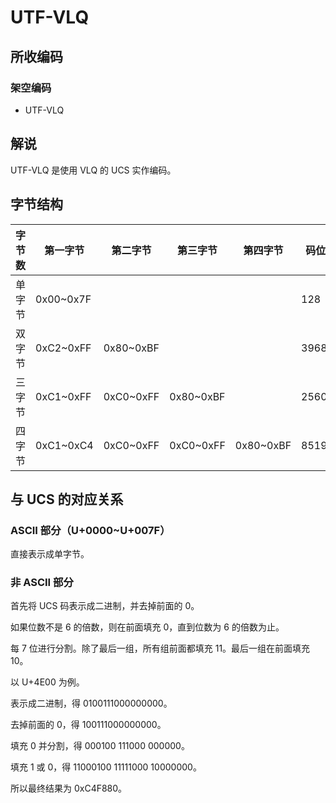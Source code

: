 # UTF-VLQ
## 所收编码
### 架空编码
- UTF-VLQ

## 解说
UTF-VLQ 是使用 VLQ 的 UCS 实作编码。

## 字节结构
|字节数|第一字节|第二字节|第三字节|第四字节|码位数|注释|
|-|-|-|-|-|-|-|
|单字节|0x00\~0x7F||||128||
|双字节|0xC2\~0xFF|0x80\~0xBF|||3968||
|三字节|0xC1\~0xFF|0xC0\~0xFF|0x80\~0xBF||256000|0xCDE080\~0xCDFFBF 通常不认为是合法码位。|
|四字节|0xC1\~0xC4|0xC0\~0xFF|0xC0\~0xFF|0x80\~0xBF|851968||

## 与 UCS 的对应关系
### ASCII 部分（U+0000\~U+007F）
直接表示成单字节。

### 非 ASCII 部分
首先将 UCS 码表示成二进制，并去掉前面的 0。

如果位数不是 6 的倍数，则在前面填充 0，直到位数为 6 的倍数为止。

每 7 位进行分割。除了最后一组，所有组前面都填充 11。最后一组在前面填充 10。

以 U+4E00 为例。

表示成二进制，得 0100111000000000。

去掉前面的 0，得 100111000000000。

填充 0 并分割，得 000100 111000 000000。

填充 1 或 0，得 11000100 11111000 10000000。

所以最终结果为 0xC4F880。
